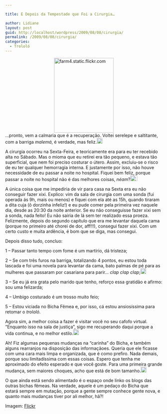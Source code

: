 ```yaml
---

title: E Depois da Tempestade que Foi a Cirurgia…

author: Lidiane
layout: post
guid: http://localhost/wordpress/2009/08/08/cirurgia/
permalink: /2009/08/08/cirurgia/
categories:
  - Trololó
---
```

[<img style="display: block; float: none; margin-left: auto; margin-right: auto; border: 0;" title="farm4.static.flickr.com" src="http://www.trololodemulher.com.br/blog/wp-content/uploads/2009/08/farm4-static-flickr-com_thumb.jpg" border="0" alt="farm4.static.flickr.com" width="191" height="240" />](http://www.trololodemulher.com.br/blog/wp-content/uploads/2009/08/farm4-static-flickr-com.jpg) …pronto, vem a calmaria que é a recuperação. Voltei serelepe e saltitante, com a barriga _malemá_, é verdade, mas feliz.[<img style="display: inline;" title="EmoticonBigSmile" src="http://www.trololodemulher.com.br/blog/wp-content/uploads/2009/08/emoticonbigsmile_thumb.gif" alt="EmoticonBigSmile" width="18" height="18" />](http://www.trololodemulher.com.br/blog/wp-content/uploads/2009/08/emoticonbigsmile1.gif)

A cirurgia ocorreu na Sexta-Feira, e teoricamente era para eu ter recebido alta no Sábado. Mas o mioma que eu retirei era tão pequeno, e estava tão superficial, que nem foi preciso costurar o útero. Assim, excluiu-se o risco de eu ter qualquer hemorragia interna. E justamente por isso, não houve necessidade de eu passar a noite no hospital. Fiquei bem feliz, porque passar a noite no hospital não é das melhores coisas, _néam_?[<img style="display: inline;" title="EmoticonThumbsDown" src="http://www.trololodemulher.com.br/blog/wp-content/uploads/2009/08/emoticonthumbsdown_thumb1.gif" alt="EmoticonThumbsDown" width="23" height="18" />](http://www.trololodemulher.com.br/blog/wp-content/uploads/2009/08/emoticonthumbsdown1.gif)

A única coisa que me impediria de vir para casa na Sexta era eu não conseguir fazer xixi. Explico: vim da sala de cirurgia com uma sonda (fui operada ás 9h, mais ou menos) e fiquei com ela até as 15h, quando tiraram a dita cuja (ô dorzinha infeliz!) e eu pude comer pela primeira vez naquele dia, desde as 20:30 da noite anterior. Se eu não conseguisse fazer xixi sem a sonda, nada feito! Eu não sairia de lá sem ter realizado essa proeza. Felizmente, depois do segundo capítulo que era me levantar daquela cama (porque no primeiro até chorei de dor, aff!!!), consegui fazer xixi. Com um certo custo e muita ardência, é bom que se diga, mas consegui.

Depois disso tudo, concluo:

1 – Passar tanto tempo com fome é um martírio, dá tristeza;

2 – Se com três furos na barriga, totalizando 4 pontos, eu estou toda lascada e foi uma novela para levantar da cama, bato palmas de pé para as mulheres que passaram por casariana para parir… _clap clap clap_;[<img style="display: inline;" title="EmoticonCool" src="http://www.trololodemulher.com.br/blog/wp-content/uploads/2009/08/emoticoncool_thumb.gif" alt="EmoticonCool" width="18" height="18" />](http://www.trololodemulher.com.br/blog/wp-content/uploads/2009/08/emoticoncool.gif)

3 – Se eu já era grata pelo marido que tenho, reforço essa gratidão e afirmo: sou uma felizarda;

4 – Umbigo costurado é um trosso muito feio;

5 – Estou viciada no Bicha Fêmea e, por isso, cá estou ansiosíssima para retomar o _trololó_.

Agora sim, a melhor coisa a fazer é visitar você no seu cafofo virtual. “Enquanto isso na sala de justiça”, sigo me recuperando daqui porque a vida continua, e no melhor estilo.[<img style="display: inline;" title="EmoticonHappy" src="http://www.trololodemulher.com.br/blog/wp-content/uploads/2009/08/emoticonhappy_thumb1.gif" alt="EmoticonHappy" width="18" height="18" />](http://www.trololodemulher.com.br/blog/wp-content/uploads/2009/08/emoticonhappy1.gif)

Ah! Fiz algumas pequenas mudanças na “carinha” do Bicha, e também alguns rearranjos na disposição das informaçãoes. Queria que ele ficasse com uma cara mais limpa e organizada, que é como prefiro. Nada demais, porque sou limitadíssima com essas coisas. Espero que tenha me aproximado do efeito esperado e que você goste. Para uma primeira grande mudança, sem maiores choques, acho que está de bom tamanho.[<img style="display: inline;" title="EmoticonWink" src="http://www.trololodemulher.com.br/blog/wp-content/uploads/2009/08/emoticonwink_thumb2.gif" alt="EmoticonWink" width="18" height="18" />](http://www.trololodemulher.com.br/blog/wp-content/uploads/2009/08/emoticonwink3.gif)

O que ainda está sendo alimentado é o espaço onde linko os blogs das outras bichas fêmeas. Na verdade, aquele é um pedaço do Bicha que estará sempre em mutação, porque a gente sempre conhece gente nova, e quanto mais mudanças tiver por ali melhor, hã?!

Imagem: [Flickr](http://www.flickr.com/) 
